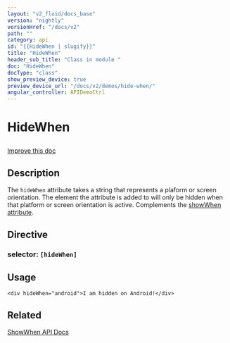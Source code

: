 ```yaml
---
layout: "v2_fluid/docs_base"
version: "nightly"
versionHref: "/docs/v2"
path: ""
category: api
id: "{{HideWhen | slugify}}"
title: "HideWhen"
header_sub_title: "Class in module "
doc: "HideWhen"
docType: "class"
show_preview_device: true
preview_device_url: "/docs/v2/demos/hide-when/"
angular_controller: APIDemoCtrl 
---
```










<h1 class="api-title">


HideWhen






</h1>

<a class="improve-component-docs" href='http://github.com/driftyco/ionic2/edit/master/ionic/components/show-hide-when/show-hide-when.ts#L91'>
Improve this doc
</a> 






<!-- description -->
<h2>Description</h2>

<p>The <code>hideWhen</code> attribute takes a string that represents a plaform or screen orientation.
The element the attribute is added to will only be hidden when that platform or screen orientation is active.
Complements the <a href="../ShowWhen">showWhen attribute</a>.</p>


<h2>Directive</h2>
<h3>selector: <code>[hideWhen]</code></h3>
<!-- @usage tag -->

<h2>Usage</h2>

<pre><code class="lang-html">&lt;div hideWhen=&quot;android&quot;&gt;I am hidden on Android!&lt;/div&gt;
</code></pre>




<!-- @property tags -->


<!-- methods on the class --><!-- related link -->

<h2>Related</h2>

<a href='../ShowWhen'>ShowWhen API Docs</a><!-- end content block -->


<!-- end body block -->

